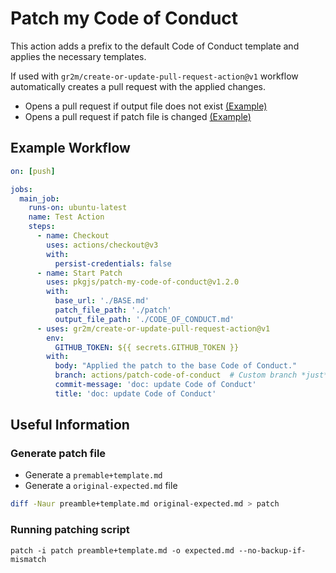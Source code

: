 # Patch my Code of Conduct

This action adds a prefix to the default Code of Conduct template and applies the necessary templates.

If used with `gr2m/create-or-update-pull-request-action@v1` workflow automatically creates a pull
request with the applied changes.

- Opens a pull request if output file does not exist [(Example)](https://github.com/anonrig/patch-test/pull/1)
- Opens a pull request if patch file is changed [(Example)](https://github.com/anonrig/patch-test/pull/7)

## Example Workflow

```yaml
on: [push]

jobs:
  main_job:
    runs-on: ubuntu-latest
    name: Test Action
    steps:
      - name: Checkout
        uses: actions/checkout@v3
        with:
          persist-credentials: false
      - name: Start Patch
        uses: pkgjs/patch-my-code-of-conduct@v1.2.0
        with:
          base_url: './BASE.md'
          patch_file_path: './patch'
          output_file_path: './CODE_OF_CONDUCT.md'
      - uses: gr2m/create-or-update-pull-request-action@v1
        env:
          GITHUB_TOKEN: ${{ secrets.GITHUB_TOKEN }}
        with:
          body: "Applied the patch to the base Code of Conduct."
          branch: actions/patch-code-of-conduct  # Custom branch *just* for this Action.
          commit-message: 'doc: update Code of Conduct'
          title: 'doc: update Code of Conduct'
```

## Useful Information

### Generate patch file

- Generate a `premable+template.md`
- Generate a `original-expected.md` file

```bash
diff -Naur preamble+template.md original-expected.md > patch
```

### Running patching script

```
patch -i patch preamble+template.md -o expected.md --no-backup-if-mismatch
```
